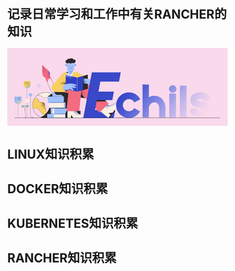 # 记录日常学习和工作中有关RANCHER的知识

<p align="center">
  <a>
   <img alt="Framework" src="ECHILS.PNG">
  </a>
</p>


# LINUX知识积累


# DOCKER知识积累


# KUBERNETES知识积累


# RANCHER知识积累